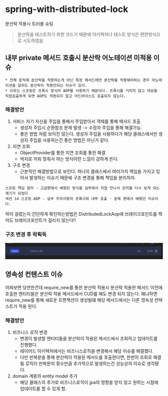 # spring-with-distributed-lock
분산락 적용시 트러블 슈팅

>분산락을 테스트하기 위한 코드기 때문에 아키텍처나 테스트 방식은 편한방식으로 시도하였음

## 내부 private 메서드 호출시 분산락 어노테이션 미적용 이슈
    * 전체 로직에 분산락을 적용하는게 아닌 특정 메서드에만 분산락을 적용해야하는 경우 어노테이션을 달아도 분산락이 적용안되는 이슈가 있다.
    * 이유는 스프링은 프록시 방식의 AOP를 사용하기 때문이다. 프록시를 거치지 않고 대상을 직접호출하게 되면 AOP도 적용되지 않고 어드바이스도 호출되지 않는다.
### 해결방안
1. 서비스 자기 자신을 주입을 통해서 주입받아서 객체를 통해 메서드 호출
    * 생성자 주입시 순환참조 문제 발생 -> 수정자 주입을 통해 해결가능.
    * 좋은 방법 처럼 보이진 않는다. 생성자 주입을 사용하다가 해당 클래스에서만 생성자 주입을 사용하는건 좋은 방법은 아닌거 같다. 
2. 지연 조회
   * ObjectProvider를 통한 지연 조회를 통한 해결
   * 억지로 끼워 맞춰서 하는 방식이란 느낌이 강하게 든다.
3. 구조 변경
   * 근본적인 해결방법으로 보인다. 하나의 클래스에서 여러가지 책임을 가지고 있어서 발생하는 이슈기 때문에 구조 변경을 통해 책임을 분리하자.
  ```
  스프링 핵심 원리 - 고급편에서 배웠던 방식을 실무에서 직접 만나서 강의를 다시 보게 되는 계기가 되었다
  섹션 14 스프링 AOP - 실무 주의사항의 프록시와 내부 호출 - 문제 편에서 배웠던 이슈이다.
  ```

락이 걸렸는지 간단하게 확인하는방법은 DistributedLockAop에 브레이크포인트를 찍어도 브레이크포인트가 걸리지 않는다!!

### 구조 변경 후 락획득
![img.png](/image/img.png)

## 영속성 컨텐스트 이슈
어찌보면 당연한건데 require_new를 통한 분산락 적용시 분산락 적용한 메서드 이전에 호출한 엔티티들은 분산락 적용 메서드에서 CUD를 해도 변경 되지 않는다.
왜냐하면 require_new를 통해 새로운 트랜잭션이 생성될떄 해당 메서드에서는 다른 영속성 컨텍스트가 적용 된다.

### 해결방안
1. 비즈니스 로직 변경
   * 변경이 발생할 엔티티들을 분산락이 적용된 메서드에서 조회하고 업데이트를 진행했다. 
   * 레이어드 아키텍처에서는 비즈니스로직을 변경해서 해당 이슈를 해결했다.
   * 다만 반복문을 통해 분산락이 적용된 메서드를 호출한다면, 한번의 조회로 해결될 로직이 반복문의 횟수만큼 추가적으로 발생하는건 성능상의 이슈로 생각됐다.
2. domain 계층의 entity model 추가
   * 해당 클래스의 추가로 비즈니스로직이 jpa의 영향을 받지 않고 원하는 시점에 업데이트를 할 수 있게 함.

